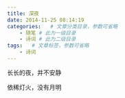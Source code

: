 ```yaml
---
title: 深夜
date: 2014-11-25 08:14:19
categories:   # 文章分类目录，参数可省略
    - 随笔 # 此为一级目录
    - 诗词 # 此为二级目录
tags:   # 文章标签，参数可省略
    - 诗词
---
```

长长的夜，并不安静

依稀灯火，没有月明
